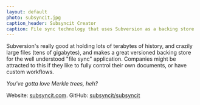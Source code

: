 ```yaml
---
layout: default
photo: subsyncit.jpg
caption_header: Subsyncit Creator
caption: File sync technology that uses Subversion as a backing store
---
```


Subversion's really good at holding lots of terabytes of history, and crazily large files (tens of gigabytes), and makes a
great versioned backing store for the well understood "file sync" application. Companies might be attracted to this if
they like to fully control their own documents, or have custom workflows.

*You've gotta love Merkle trees, heh?*

Website: [subsyncit.com](http://subsyncit.com/).  GitHub: [subsyncit/subsyncit](https://github.com/subsyncit/subsyncit)
